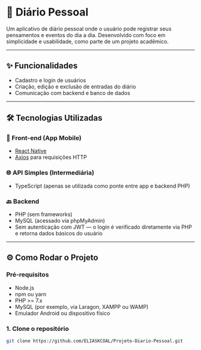 # 📘 Diário Pessoal

Um aplicativo de diário pessoal onde o usuário pode registrar seus pensamentos e eventos do dia a dia. Desenvolvido com foco em simplicidade e usabilidade, como parte de um projeto acadêmico.

---

## ✨ Funcionalidades

- Cadastro e login de usuários
- Criação, edição e exclusão de entradas do diário
- Comunicação com backend e banco de dados

---

## 🛠️ Tecnologias Utilizadas

### 📱 Front-end (App Mobile)
- [React Native](https://reactnative.dev/)
- [Axios](https://axios-http.com/) para requisições HTTP

### 🌐 API Simples (Intermediária)
- TypeScript (apenas se utilizada como ponte entre app e backend PHP)

### 🔙 Backend
- PHP (sem frameworks)
- MySQL (acessado via phpMyAdmin)
- Sem autenticação com JWT — o login é verificado diretamente via PHP e retorna dados básicos do usuário

---

## ⚙️ Como Rodar o Projeto

### Pré-requisitos
- Node.js
- npm ou yarn
- PHP >= 7.x
- MySQL (por exemplo, via Laragon, XAMPP ou WAMP)
- Emulador Android ou dispositivo físico

### 1. Clone o repositório

```bash
git clone https://github.com/ELIASKCOAL/Projeto-Diario-Pessoal.git
